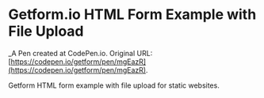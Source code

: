 # Getform.io HTML Form Example with File Upload
 _A Pen created at CodePen.io. Original URL: [https://codepen.io/getform/pen/mgEazR](https://codepen.io/getform/pen/mgEazR).

 Getform HTML form example with file upload for static websites.